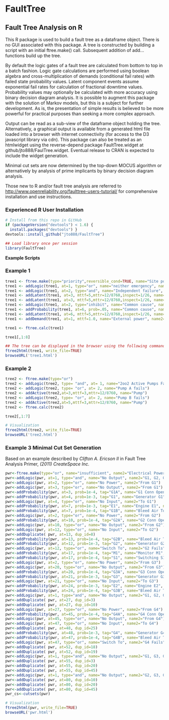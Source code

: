 # FaultTree
## Fault Tree Analysis on R

This R package is used to build a fault tree as a dataframe object. There is no GUI associated with this package. 
A tree is constructed by building a script with an initial ftree.make() call.  Subsequent addition of 
add... functions build up the tree.  

By default the logic gates of a fault tree are calculated from bottom to top
in a batch fashion.  Logic gate calculations are performed using boolean algebra and cross-multiplication of demands (conditional fail rates) 
with failed state probability values. Latent component events assume exponential fail rates for calculation of fractional downtime values. Probability values may optionally be calculated with more accuracy using binary decision diagram analysis.
It is possible to augment this package with the solution of Markov models, but this is a subject for
further development. As is, the presentation of simple results is believed to be more powerful for practical
purposes than seeking a more complex approach.

Output can be read as a sub-view of the dataframe object holding the tree. Alternatively, a graphical output
is available from a generated html file loaded into a browser with internet connectivity (for access to the D3 javascript library via cdn). This package can also be treated as an htmlwidget using the reverse-depend package FaultTree.widget at github/jto888/FaulTree.widget.
Eventual release to CRAN is expected to include the widget generation.

Minimal cut sets are now determined by the top-down MOCUS algorithm or alternatively by analysis of prime implicants by binary decision diagram analysis.

Those new to R and/or fault tree analysis are referred to http://www.openreliability.org/faulttree-users-tutorial/ for comprehensive installation and use instructions.

### Experienced R User Installation 
```r
# Install from this repo in GitHub
if (packageVersion("devtools") < 1.6) {
  install.packages("devtools") }
devtools::install_github("jto888/FaultTree")
```
```r
## Load library once per session
library(FaultTree) 
```
**Example Scripts**  
### Example 1  
```r
tree1 <- ftree.make(type="priority",reversible_cond=TRUE, name="Site power loss")
tree1 <- addLogic(tree1, at=1, type="or", name="neither emergency", name2="generator operable")
tree1 <- addLogic(tree1, at=2, type="and", name="Independent failure", name2="of generators")
tree1 <- addLatent(tree1, at=3, mttf=5,mttr=12/8760,inspect=1/26, name="e-gen set fails")
tree1 <- addLatent(tree1, at=3, mttf=5,mttr=12/8760,inspect=1/26, name="e-gen set fails")
tree1 <- addLogic(tree1, at=2, type="inhibit", name="Common cause", name2="failure of generators")
tree1 <- addProbability(tree1, at=6, prob=.05, name="Common cause", name2="beta factor")
tree1 <- addLatent(tree1, at=6, mttf=5,mttr=12/8760,inspect=1/26, name="e-gen set fails")
tree1 <- addDemand(tree1, at=1, mttf=1.0, name="External power", name2="interruption")

tree1 <- ftree.calc(tree1)

tree1[,1:8]

## The tree can be displayed in the browser using the following commands:
ftree2html(tree1, write_file=TRUE)
browseURL('tree1.html')
```		
### Example 2
```r
tree2 <- ftree.make(type="or")
tree2 <- addLogic(tree2, type= "and", at= 1, name="2oo2 Active Pumps Fail")
tree2 <- addLogic(tree2, type= "or", at= 2, name="Pump A fails")
tree2 <- addActive(tree2,at=3,mttf=3,mttr=12/8760, name="Pump")
tree2 <- addLogic(tree2, type= "or", at= 2, name="Pump B fails")
tree2 <- addActive(tree2,at=5,mttf=3,mttr=12/8760, name="Pump")
tree2 <- ftree.calc(tree2)

tree2[,1:7]

# Visualization
ftree2html(tree2, write_file=TRUE)
browseURL('tree2.html')
```

### Example 3  **Minimal Cut Set Generation**
Based on an example described by *Clifton A. Ericson II* in Fault Tree Analysis Primer, *(2011) CreateSpace Inc.*
```r
pwr<-ftree.make(type="or", name="insufficient", name2="Electrical Power")
pwr<-addLogic(pwr, at=1, type="and", name="No Output", name2="G1, G2, G3")
pwr<-addLogic(pwr, at=2, type="or", name="No Power", name2="From G1")
pwr<-addLogic(pwr, at=3, type="or", name="No Output", name2="From G1")
pwr<-addProbability(pwr, at=3, prob=1e-4, tag="G1A", name="G1 Conn Open")
pwr<-addProbability(pwr, at=4, prob=1e-3, tag="G1", name="Generator G1", name2="Fails")
pwr<-addLogic(pwr, at=4, type="or", name="No Input", name2="To G1")
pwr<-addProbability(pwr, at=7, prob=1e-3, tag="E1", name="Engine E1", name2="Fails")
pwr<-addProbability(pwr, at=7, prob=1e-4, tag="G1B", name="Bleed Air To", name2="G1 Fails")
pwr<-addLogic(pwr, at=2, type="or", name="No Power", name2="From G2")
pwr<-addProbability(pwr, at=10, prob=1e-4, tag="G2A", name="G2 Conn Open")
pwr<-addLogic(pwr, at=10, type="or", name="No Output", name2="From G2")
pwr<-addLogic(pwr, at=12, type="or", name="No Input", name2="To G2")
pwr<-addDuplicate( pwr, at=13, dup_id=8)
pwr<-addProbability(pwr, at=13, prob=1e-4, tag="G2B", name="Bleed Air To", name2="G2 Fails")
pwr<-addProbability(pwr, at=12, prob=1e-3, tag="G2", name="Generator G2", name2="Fails")
pwr<-addLogic(pwr, at=12, type="or", name="Switch To", name2="G2 Fails")
pwr<-addProbability(pwr, at=17, prob=1e-4, tag="M1", name="Monitor M1", name2="Fails")
pwr<-addProbability(pwr, at=17, prob=1e-4, tag="S1", name="Switching S1", name2="Fails")
pwr<-addLogic(pwr, at=2, type="or", name="No Power", name2="From G3")
pwr<-addLogic(pwr, at=20, type="or", name="No Output", name2="From G3")
pwr<-addProbability(pwr, at=20, prob=1e-4, tag="G3A", name="G3 Conn Open")
pwr<-addProbability(pwr, at=21, prob=1e-3, tag="G3", name="Generator G3", name2="Fails")
pwr<-addLogic(pwr, at=21, type="or", name="No Input", name2="To G3")
pwr<-addProbability(pwr, at=24, prob=1e-3, tag="E2", name="Engine E2", name2="Fails")
pwr<-addProbability(pwr, at=24, prob=1e-4, tag="G3B", name="Bleed Air To", name2="G2 Fails")
pwr<-addLogic(pwr, at=1, type="and", name="No Output", name2="G1, G2, G4")
pwr<-addDuplicate( pwr, at=27, dup_id=3)
pwr<-addDuplicate( pwr, at=27, dup_id=10)
pwr<-addLogic(pwr, at=27, type="or", name="No Power", name2="From G4")
pwr<-addProbability(pwr, at=45, prob=1e-4, tag="G4A", name="G4 Conn Open")
pwr<-addLogic(pwr, at=45, type="or", name="No Output", name2="From G4")
pwr<-addLogic(pwr, at=47, type="or", name="No Input", name2="To G4")
pwr<-addDuplicate( pwr, at=48, dup_id=25)
pwr<-addProbability(pwr, at=48, prob=1e-3, tag="G4", name="Generator G4", name2="Fails")
pwr<-addProbability(pwr, at=47, prob=1e-4, tag="G4B", name="Bleed Air To", name2="G4 Fails")
pwr<-addLogic(pwr, at=47, type="or", name="Switch To", name2="G4 Fails")
pwr<-addDuplicate( pwr, at=52, dup_id=18)
pwr<-addDuplicate( pwr, at=52, dup_id=19)
pwr<-addLogic(pwr, at=1, type="and", name="No Output", name2="G1, G3, G4")
pwr<-addDuplicate( pwr, at=55, dup_id=3)
pwr<-addDuplicate( pwr, at=55, dup_id=20)
pwr<-addDuplicate( pwr, at=55, dup_id=45)
pwr<-addLogic(pwr, at=1, type="and", name="No Output", name2="G2, G3, G4")
pwr<-addDuplicate( pwr, at=80, dup_id=10)
pwr<-addDuplicate( pwr, at=80, dup_id=20)
pwr<-addDuplicate( pwr, at=80, dup_id=45) 
pwr_cs<-cutsets(pwr)

# Visualization
ftree2html(pwr, write_file=TRUE)
browseURL('pwr.html')

```
